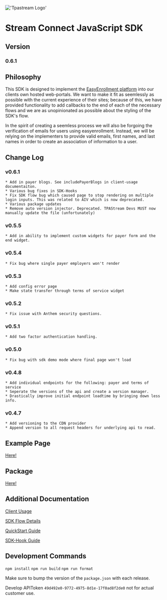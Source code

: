  !['Tpastream Logo'](https://s3.amazonaws.com/tpastream-public/tpastream-logo-hori-RGB.179x33.png)
# Stream Connect JavaScript SDK

## Version

### 0.6.1

## Philosophy
This SDK is designed to implement the [EasyEnrollment platform](https://www.easyenrollment.net) into our clients own hosted web-portals. We want to make it fit as seemlessly as possible with the current experience of their sites; because of this, we have provided functionality to add callbacks to the end of each of the necessary flows and we are as unopinionated as possible about the styling of the SDK's flow.

In the spirit of creating a seemless process we will also be forgoing the verification of emails for users using easyenrollment. Instead, we will be relying on the implementers to provide valid emails, first names, and last names in order to create an association of information to a user.


## Change Log
### v0.6.1
    * Add in payer blogs. See includePayerBlogs in client-usage documentaiton.
    * Various bug fixes in SDK-Hooks
    * Fix SDK flow bug which caused page to stop rendering on multiple login inputs. This was related to AIV which is now deprecated.
    * Various package updates
    * Remove auto version injector. Deprecated. TPAStream Devs MUST now manually update the file (unfortunately)
### v0.5.5
    * Add in ability to implement custom widgets for payer form and the end widget.
### v0.5.4
    * Fix bug where single payer employers won't render
### v0.5.3
    * Add config error page
    * Make state transfer through terms of service widget
### v0.5.2
    * Fix issue with Anthem security questions.
### v0.5.1
    * Add two factor authentication handling.
### v0.5.0
    * Fix bug with sdk demo mode where final page won't load
### v0.4.8
    * Add individual endpoints for the following: payer and terms of service
    * Seperate the versions of the api and create a version manager.
    * Drastically improve initial endpoint loadtime by bringing down less info.
### v0.4.7 
    * Add versioning to the CDN provider
    * Append version to all request headers for underlying api to read.

## Example Page
[Here!](https://www.tpastream.com/sdk_demo.html)

## Package
[Here!](https://www.npmjs.com/package/stream-connect-sdk)

## Additional Documentation
[Client Usage](docs/client-usage.md)

[SDK Flow Details](docs/sdk-flow.md)

[QuickStart Guide](docs/quickstart.md)

[SDK-Hook Guide](sdk-hook/docs/README.md)

## Development Commands
`npm install`
`npm run build`
`npm run format`

Make sure to bump the version of the `package.json` with each release.

Develop APIToken `49d492e0-9772-4975-8d1e-17f0ad8f2de0` not for actual customer use.